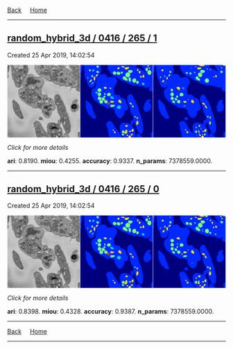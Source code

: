
[Back](..)&nbsp;&nbsp;&nbsp;&nbsp;&nbsp;[Home](https://leapmanlab.github.io/snapshots)

---

<div class="summary"><a href="1"><h2>random_hybrid_3d / 0416 / 265 / 1</h2></a><p>Created 25 Apr 2019, 14:02:54
</p><a href="1"><img src="1/media/summary.png" align="center"></a><p>
<i>Click for more details</i>
</p></div>

**ari**: 0.8190. **miou**: 0.4255. **accuracy**: 0.9337. **n_params**: 7378559.0000. 

---

<div class="summary"><a href="0"><h2>random_hybrid_3d / 0416 / 265 / 0</h2></a><p>Created 25 Apr 2019, 14:02:54
</p><a href="0"><img src="0/media/summary.png" align="center"></a><p>
<i>Click for more details</i>
</p></div>

**ari**: 0.8398. **miou**: 0.4328. **accuracy**: 0.9387. **n_params**: 7378559.0000. 

---

[Back](..)&nbsp;&nbsp;&nbsp;&nbsp;&nbsp;[Home](https://leapmanlab.github.io/snapshots)

---
